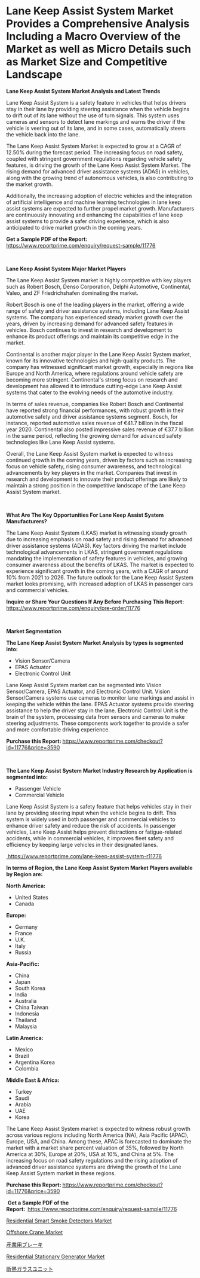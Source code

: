 <p><h1>Lane Keep Assist System Market Provides a Comprehensive Analysis Including a Macro Overview of the Market as well as Micro Details such as Market Size and Competitive Landscape</h1></p><p><strong>Lane Keep Assist System Market Analysis and Latest Trends</strong></p>
<p><p>Lane Keep Assist System is a safety feature in vehicles that helps drivers stay in their lane by providing steering assistance when the vehicle begins to drift out of its lane without the use of turn signals. This system uses cameras and sensors to detect lane markings and warns the driver if the vehicle is veering out of its lane, and in some cases, automatically steers the vehicle back into the lane.</p><p>The Lane Keep Assist System Market is expected to grow at a CAGR of 12.50% during the forecast period. The increasing focus on road safety, coupled with stringent government regulations regarding vehicle safety features, is driving the growth of the Lane Keep Assist System Market. The rising demand for advanced driver assistance systems (ADAS) in vehicles, along with the growing trend of autonomous vehicles, is also contributing to the market growth.</p><p>Additionally, the increasing adoption of electric vehicles and the integration of artificial intelligence and machine learning technologies in lane keep assist systems are expected to further propel market growth. Manufacturers are continuously innovating and enhancing the capabilities of lane keep assist systems to provide a safer driving experience, which is also anticipated to drive market growth in the coming years.</p></p>
<p><strong>Get a Sample PDF of the Report:&nbsp;</strong> <a href="https://www.reportprime.com/enquiry/request-sample/11776">https://www.reportprime.com/enquiry/request-sample/11776</a></p>
<p>&nbsp;</p>
<p><strong>Lane Keep Assist System Major Market Players</strong></p>
<p><p>The Lane Keep Assist System market is highly competitive with key players such as Robert Bosch, Denso Corporation, Delphi Automotive, Continental, Valeo, and ZF Friedrichshafen dominating the market. </p><p>Robert Bosch is one of the leading players in the market, offering a wide range of safety and driver assistance systems, including Lane Keep Assist systems. The company has experienced steady market growth over the years, driven by increasing demand for advanced safety features in vehicles. Bosch continues to invest in research and development to enhance its product offerings and maintain its competitive edge in the market.</p><p>Continental is another major player in the Lane Keep Assist System market, known for its innovative technologies and high-quality products. The company has witnessed significant market growth, especially in regions like Europe and North America, where regulations around vehicle safety are becoming more stringent. Continental's strong focus on research and development has allowed it to introduce cutting-edge Lane Keep Assist systems that cater to the evolving needs of the automotive industry.</p><p>In terms of sales revenue, companies like Robert Bosch and Continental have reported strong financial performances, with robust growth in their automotive safety and driver assistance systems segment. Bosch, for instance, reported automotive sales revenue of €41.7 billion in the fiscal year 2020. Continental also posted impressive sales revenue of €37.7 billion in the same period, reflecting the growing demand for advanced safety technologies like Lane Keep Assist systems.</p><p>Overall, the Lane Keep Assist System market is expected to witness continued growth in the coming years, driven by factors such as increasing focus on vehicle safety, rising consumer awareness, and technological advancements by key players in the market. Companies that invest in research and development to innovate their product offerings are likely to maintain a strong position in the competitive landscape of the Lane Keep Assist System market.</p></p>
<p>&nbsp;</p>
<p><strong>What Are The Key Opportunities For Lane Keep Assist System Manufacturers?</strong></p>
<p><p>The Lane Keep Assist System (LKAS) market is witnessing steady growth due to increasing emphasis on road safety and rising demand for advanced driver assistance systems (ADAS). Key factors driving the market include technological advancements in LKAS, stringent government regulations mandating the implementation of safety features in vehicles, and growing consumer awareness about the benefits of LKAS. The market is expected to experience significant growth in the coming years, with a CAGR of around 10% from 2021 to 2026. The future outlook for the Lane Keep Assist System market looks promising, with increased adoption of LKAS in passenger cars and commercial vehicles.</p></p>
<p><strong>Inquire or Share Your Questions If Any Before Purchasing This Report:</strong> <a href="https://www.reportprime.com/enquiry/pre-order/11776">https://www.reportprime.com/enquiry/pre-order/11776</a></p>
<p>&nbsp;</p>
<p><strong>Market Segmentation</strong></p>
<p><strong>The Lane Keep Assist System Market Analysis by types is segmented into:</strong></p>
<p><ul><li>Vision Sensor/Camera</li><li>EPAS Actuator</li><li>Electronic Control Unit</li></ul></p>
<p><p>Lane Keep Assist System market can be segmented into Vision Sensor/Camera, EPAS Actuator, and Electronic Control Unit. Vision Sensor/Camera systems use cameras to monitor lane markings and assist in keeping the vehicle within the lane. EPAS Actuator systems provide steering assistance to help the driver stay in the lane. Electronic Control Unit is the brain of the system, processing data from sensors and cameras to make steering adjustments. These components work together to provide a safer and more comfortable driving experience.</p></p>
<p><strong>Purchase this Report:&nbsp;</strong><a href="https://www.reportprime.com/checkout?id=11776&price=3590">https://www.reportprime.com/checkout?id=11776&price=3590</a></p>
<p>&nbsp;</p>
<p><strong>The Lane Keep Assist System Market Industry Research by Application is segmented into:</strong></p>
<p><ul><li>Passenger Vehicle</li><li>Commercial Vehicle</li></ul></p>
<p><p>Lane Keep Assist System is a safety feature that helps vehicles stay in their lane by providing steering input when the vehicle begins to drift. This system is widely used in both passenger and commercial vehicles to enhance driver safety and reduce the risk of accidents. In passenger vehicles, Lane Keep Assist helps prevent distractions or fatigue-related accidents, while in commercial vehicles, it improves fleet safety and efficiency by keeping large vehicles in their designated lanes.</p></p>
<p><a href="https://www.reportprime.com/lane-keep-assist-system-r11776">&nbsp;https://www.reportprime.com/lane-keep-assist-system-r11776</a></p>
<p><strong>In terms of Region, the Lane Keep Assist System Market Players available by Region are:</strong></p>
<p>
    <p> <strong> North America: </strong>
        <ul>
            <li>United States</li>
            <li>Canada</li>
        </ul>
        </p> 
    <p> <strong> Europe: </strong>
        <ul>
            <li>Germany</li>
            <li>France</li>
            <li>U.K.</li>
            <li>Italy</li>
            <li>Russia</li>
        </ul>
        </p> 
    <p> <strong> Asia-Pacific: </strong>
        <ul>
            <li>China</li>
            <li>Japan</li>
            <li>South Korea</li>
            <li>India</li>
            <li>Australia</li>
            <li>China Taiwan</li>
            <li>Indonesia</li>
            <li>Thailand</li>
            <li>Malaysia</li>
        </ul>
        </p> 
    <p> <strong> Latin America: </strong>
        <ul>
            <li>Mexico</li>
            <li>Brazil</li>
            <li>Argentina Korea</li>
            <li>Colombia</li>
        </ul>
        </p> 
    <p> <strong> Middle East & Africa: </strong>
        <ul>
            <li>Turkey</li>
            <li>Saudi</li>
            <li>Arabia</li>
            <li>UAE</li>
            <li>Korea</li>
        </ul>
    </p>
    </p>
<p><p>The Lane Keep Assist System market is expected to witness robust growth across various regions including North America (NA), Asia Pacific (APAC), Europe, USA, and China. Among these, APAC is forecasted to dominate the market with a market share percent valuation of 35%, followed by North America at 30%, Europe at 20%, USA at 10%, and China at 5%. The increasing focus on road safety regulations and the rising adoption of advanced driver assistance systems are driving the growth of the Lane Keep Assist System market in these regions.</p></p>
<p><strong>Purchase this Report: </strong><a href="https://www.reportprime.com/checkout?id=11776&price=3590">https://www.reportprime.com/checkout?id=11776&price=3590</a></p>
<p>&nbsp;<strong>Get a Sample PDF of the Report:&nbsp;&nbsp;</strong><a href="https://www.reportprime.com/enquiry/request-sample/11776">https://www.reportprime.com/enquiry/request-sample/11776</a></p>
<p><strong></strong></p>
<p><p><a href="https://medium.com/@angeliabkratzer71943/insights-into-the-residential-smart-smoke-detectors-industry-market-financial-status-market-size-c203645a4119">Residential Smart Smoke Detectors Market</a></p><p><a href="https://www.linkedin.com/pulse/navigating-global-offshore-crane-market-landscape-trends-1baye">Offshore Crane Market</a></p><p><a href="https://medium.com/@najifatanjim32_39272/%E5%B7%A5%E6%A5%AD%E7%94%A8%E3%83%96%E3%83%AC%E3%83%BC%E3%82%AD%E5%B8%82%E5%A0%B4%E8%AA%BF%E6%9F%BB-%E7%94%A3%E6%A5%AD%E9%80%B2%E5%8C%96%E3%81%8A%E3%82%88%E3%81%B32031%E5%B9%B4%E3%81%BE%E3%81%A7%E3%81%AE%E4%BA%88%E6%B8%AC-473d6e0f8000">産業用ブレーキ</a></p><p><a href="https://medium.com/@acqwoncopeland76/strategic-insights-into-global-residential-stationary-generator-market-trends-2024-2031-beffeadea50c">Residential Stationary Generator Market</a></p><p><a href="https://medium.com/@najifatanjim32_39272/%E5%9C%B0%E5%9F%9F-%E3%82%BF%E3%82%A4%E3%83%97-%E5%BE%93%E6%9D%A5%E3%81%AE%E6%96%AD%E7%86%B1%E3%82%AC%E3%83%A9%E3%82%B9%E3%83%A6%E3%83%8B%E3%83%83%E3%83%88-%E4%BD%8E%E6%94%BE%E5%B0%84%E7%86%B1%E7%B7%9A%E3%82%AC%E3%83%A9%E3%82%B9%E3%83%A6%E3%83%8B%E3%83%83%E3%83%88-%E4%BC%9D%E7%B5%B1%E7%9A%84%E3%81%AA%E5%8F%8D%E5%B0%84%E6%96%AD%E7%86%B1%E3%82%AC%E3%83%A9%E3%82%B9%E3%83%A6%E3%83%8B%E3%83%83%E3%83%88-%E3%81%9D%E3%81%AE%E4%BB%96%E3%81%AE%E3%82%BF%E3%82%A4%E3%83%97-%E3%81%8A%E3%82%88%E3%81%B3%E7%94%A8%E9%80%94-%E6%A7%8B%E9%80%A0%E7%94%A8%E3%82%B0%E3%83%AC%E3%83%BC%E3%82%B8%E3%83%B3%E3%82%B0%E3%82%A2%E3%83%97%E3%83%AA%E3%82%B1%E3%83%BC%E3%82%B7%E3%83%A7%E3%83%B3-%E9%9D%9E%E6%A7%8B%E9%80%A0%E7%94%A8%E3%82%A2%E3%83%97%E3%83%AA%E3%82%B1%E3%83%BC%E3%82%B7%E3%83%A7%E3%83%B3-%E3%81%AB%E3%82%88%E3%82%8B%E4%B8%96%E7%95%8C-fc1f81d5a4f5">断熱ガラスユニット</a></p></p>